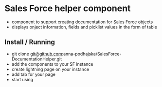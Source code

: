 # Sales Force helper component

- component to support creating documentation for Sales Force objects
- displays onject information, fields and picklist values in the form of table

## Install / Running

- git clone git@github.com:anna-podhajska/SalesForce-DocumentationHelper.git
- add the components to your SF instance
- create lightning page on your instance
- add tab for your page
- start using
